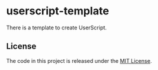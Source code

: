 # userscript-template

There is a template to create UserScript.

## License

The code in this project is released under the [MIT License](./LICENSE).
